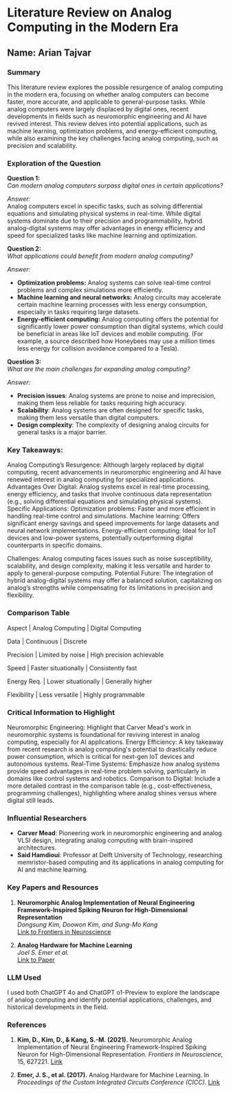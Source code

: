 # Literature Review on Analog Computing in the Modern Era

## Name: Arian Tajvar

### Summary
This literature review explores the possible resurgence of analog computing in the modern era, focusing on whether analog computers can become faster, more accurate, and applicable to general-purpose tasks. While analog computers were largely displaced by digital ones, recent developments in fields such as neuromorphic engineering and AI have revived interest. This review delves into potential applications, such as machine learning, optimization problems, and energy-efficient computing, while also examining the key challenges facing analog computing, such as precision and scalability.

### Exploration of the Question

**Question 1:**  
*Can modern analog computers surpass digital ones in certain applications?*

*Answer:*  
Analog computers excel in specific tasks, such as solving differential equations and simulating physical systems in real-time. While digital systems dominate due to their precision and programmability, hybrid analog-digital systems may offer advantages in energy efficiency and speed for specialized tasks like machine learning and optimization.

**Question 2:**  
*What applications could benefit from modern analog computing?*

*Answer:*  
- **Optimization problems:** Analog systems can solve real-time control problems and complex simulations more efficiently.
- **Machine learning and neural networks:** Analog circuits may accelerate certain machine learning processes with less energy consumption, especially in tasks requiring large datasets.
- **Energy-efficient computing:** Analog computing offers the potential for significantly lower power consumption than digital systems, which could be beneficial in areas like IoT devices and mobile computing. (For example, a source described how Honeybees may use a million times less energy for collision avoidance compared to a Tesla).

**Question 3:**  
*What are the main challenges for expanding analog computing?*

*Answer:*  
- **Precision issues**: Analog systems are prone to noise and imprecision, making them less reliable for tasks requiring high accuracy.
- **Scalability**: Analog systems are often designed for specific tasks, making them less versatile than digital computers.
- **Design complexity**: The complexity of designing analog circuits for general tasks is a major barrier.


### Key Takeaways:

Analog Computing’s Resurgence: Although largely replaced by digital computing, recent advancements in neuromorphic engineering and AI have renewed interest in analog computing for specialized applications.
Advantages Over Digital: Analog systems excel in real-time processing, energy efficiency, and tasks that involve continuous data representation (e.g., solving differential equations and simulating physical systems).
Specific Applications:
Optimization problems: Faster and more efficient in handling real-time control and simulations.
Machine learning: Offers significant energy savings and speed improvements for large datasets and neural network implementations.
Energy-efficient computing: Ideal for IoT devices and low-power systems, potentially outperforming digital counterparts in specific domains.

Challenges: Analog computing faces issues such as noise susceptibility, scalability, and design complexity, making it less versatile and harder to apply to general-purpose computing.
Potential Future: The integration of hybrid analog-digital systems may offer a balanced solution, capitalizing on analog’s strengths while compensating for its limitations in precision and flexibility.

### Comparison Table
Aspect      |  Analog Computing         |  Digital Computing

Data        |  Continuous	              |  Discrete

Precision	  |  Limited by noise	        |  High precision achievable

Speed       |  Faster situationally	    |  Consistently fast

Energy Req.	|  Lower situationally	    |  Generally higher

Flexibility	|  Less versatile	          |  Highly programmable



### Critical Information to Highlight
Neuromorphic Engineering: Highlight that Carver Mead's work in neuromorphic systems is foundational for reviving interest in analog computing, especially for AI applications.
Energy Efficiency: A key takeaway from recent research is analog computing's potential to drastically reduce power consumption, which is critical for next-gen IoT devices and autonomous systems.
Real-Time Systems: Emphasize how analog systems provide speed advantages in real-time problem solving, particularly in domains like control systems and robotics.
Comparison to Digital: Include a more detailed contrast in the comparison table (e.g., cost-effectiveness, programming challenges), highlighting where analog shines versus where digital still leads.

### Influential Researchers

- **Carver Mead**: Pioneering work in neuromorphic engineering and analog VLSI design, integrating analog computing with brain-inspired architectures.
- **Said Hamdioui**: Professor at Delft University of Technology, researching memristor-based computing and its applications in analog computing for AI and machine learning.

### Key Papers and Resources

1. **Neuromorphic Analog Implementation of Neural Engineering Framework-Inspired Spiking Neuron for High-Dimensional Representation**  
   *Dongsung Kim, Doowon Kim, and Sung-Mo Kang*  
   [Link to Frontiers in Neuroscience](https://www.frontiersin.org/articles/10.3389/fnins.2021.627221/full)

2. **Analog Hardware for Machine Learning**  
   *Joel S. Emer et al.*  
   [Link to Paper](https://people.csail.mit.edu/emer/media/papers/2017.04.cicc.hardware_for_ml.pdf)

### LLM Used

I used both ChatGPT 4o and ChatGPT o1-Preview to explore the landscape of analog computing and identify potential applications, challenges, and historical developments in the field.

### References

1. **Kim, D., Kim, D., & Kang, S.-M. (2021).** Neuromorphic Analog Implementation of Neural Engineering Framework-Inspired Spiking Neuron for High-Dimensional Representation. *Frontiers in Neuroscience*, 15, 627221. [Link](https://www.frontiersin.org/articles/10.3389/fnins.2021.627221/full)

2. **Emer, J. S., et al. (2017).** Analog Hardware for Machine Learning. In *Proceedings of the Custom Integrated Circuits Conference (CICC)*. [Link](https://people.csail.mit.edu/emer/media/papers/2017.04.cicc.hardware_for_ml.pdf)
